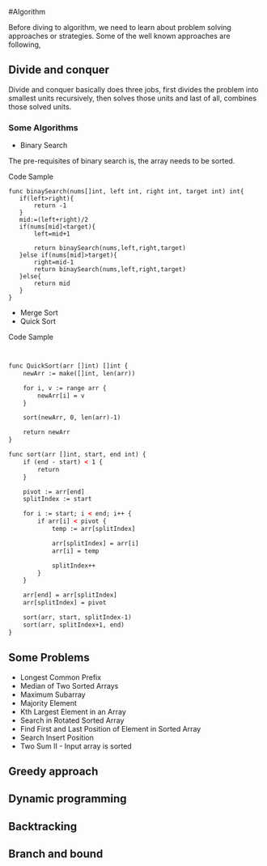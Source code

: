 #Algorithm

Before diving to algorithm, we need to learn about problem solving approaches or strategies.
Some of the well known approaches are following,

## Divide and conquer

Divide and conquer basically does three jobs, first divides the problem into smallest units recursively, then solves those units and last of all, combines those solved units.

### Some Algorithms
- Binary Search
    
 The pre-requisites of binary search is, the array needs to be sorted.
 
 Code Sample
 ```
func binaySearch(nums[]int, left int, right int, target int) int{
	if(left>right){
		return -1
	}
	mid:=(left+right)/2
	if(nums[mid]<target){
		left=mid+1

		return binaySearch(nums,left,right,target)
	}else if(nums[mid]>target){
		right=mid-1
		return binaySearch(nums,left,right,target)
	}else{
		return mid
	}
}
```
 

- Merge Sort
- Quick Sort

Code Sample

```xml


func QuickSort(arr []int) []int {
	newArr := make([]int, len(arr))

	for i, v := range arr {
		newArr[i] = v
	}

	sort(newArr, 0, len(arr)-1)

	return newArr
}

func sort(arr []int, start, end int) {
	if (end - start) < 1 {
		return
	}

	pivot := arr[end]
	splitIndex := start

	for i := start; i < end; i++ {
		if arr[i] < pivot {
			temp := arr[splitIndex]

			arr[splitIndex] = arr[i]
			arr[i] = temp

			splitIndex++
		}
	}

	arr[end] = arr[splitIndex]
	arr[splitIndex] = pivot

	sort(arr, start, splitIndex-1)
	sort(arr, splitIndex+1, end)
}

```

## Some Problems
- Longest Common Prefix
- Median of Two Sorted Arrays
- Maximum Subarray
- Majority Element
- Kth Largest Element in an Array
- Search in Rotated Sorted Array
- Find First and Last Position of Element in Sorted Array
- Search Insert Position
- Two Sum II - Input array is sorted


## Greedy approach
## Dynamic programming
## Backtracking
## Branch and bound